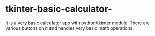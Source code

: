 # tkinter-basic-calculator-

It is a very basic calculator app with python/tkinter module.
There are various buttons on it and handles very basic math operations.
